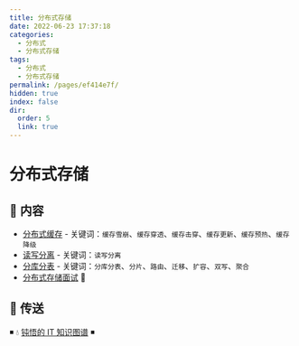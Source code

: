 ```yaml
---
title: 分布式存储
date: 2022-06-23 17:37:18
categories:
  - 分布式
  - 分布式存储
tags:
  - 分布式
  - 分布式存储
permalink: /pages/ef414e7f/
hidden: true
index: false
dir:
  order: 5
  link: true
---
```


# 分布式存储

## 📖 内容

- [分布式缓存](分布式缓存.md) - 关键词：`缓存雪崩`、`缓存穿透`、`缓存击穿`、`缓存更新`、`缓存预热`、`缓存降级`
- [读写分离](读写分离.md) - 关键词：`读写分离`
- [分库分表](分库分表.md) - 关键词：`分库分表`、`分片`、`路由`、`迁移`、`扩容`、`双写`、`聚合`
- [分布式存储面试](分布式存储面试.md) 💯

## 🚪 传送

◾ 💧 [钝悟的 IT 知识图谱](https://dunwu.github.io/waterdrop/) ◾